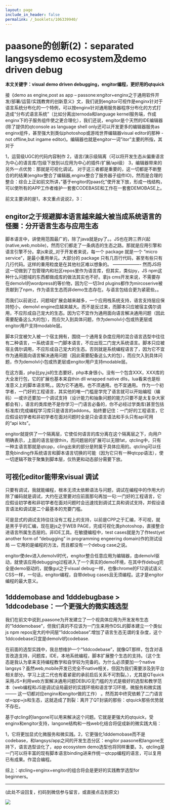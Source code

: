 ```yaml
---
layout: page
include_in_header: false
permalink: /_booklets/106339940/
---
```

paasone的创新(2)：separated langsysdemo ecosystem及demo driven debug
=====

__本文关键字：visual demo driven debugging，engitor编程，更好用的qtquick__

接《demo as engine,post as app – passone:engitor+enginx之于通用软件开发/部署/运营/实践教育的创新意义》文，我们说到engitor可视作是enginx针对于语言系统分布化的一个特例，可以按enginx针对通用服务器程序分布化的方式打造成“分布式语言系统”（比如分离出ternoda和language kernel服务端，作成enginx下的子服务组件使之更合理化），我们还说，engitor是个天然的IDE编辑器(除了提供的qtconsole as language shell only还可以开发更多的编辑器服务as enginx组件，甚至强大到类似photoshop或游戏世界编辑器visual editor的那种 -not offline,but ingame editor)。编辑器也就是engitor一词”itor”主要的所指，其对于

1，运营级UGC的代码内容制作
2，语言/演示级隔离（可以将开发生态从偏重语言为中心的语言库/包级下放到以应用为中心的插件/扩展/api级）
3，编辑器带来的另外一点优势：那就是可视化调试。
对于这三者都是重要的，这一切都是不断整合的的结果(engitor整合了编辑器,enginx整合了服务器子组件IO)，然而是合理的整合：综合上正如前文所讲，”基于engitor的paas化”使开发下放，形成一栈结构，可以使所有的APP工作者维护一套套CODEBASE和工作在一套套DEMOBASE上。

前文主要讲的是1，本文重点说说2，3：

engitor之于规避脚本语言越来越大被当成系统语言的怪圈：分开语言生态与应用生态
-----

脚本语言中，讲使用范围最广的，除了java就是py了。。JS也在跨三界兴起(native,web,mobile)，然而它们都走了一条病态的生态之路。那就是应用引擎和语言引擎不分。拿js来说,,对于开发者来说，每一个 package 就是一个 “micro service”，是最小重用单元。大部分的 package 只有几百行代码，甚至有些只有几行代码。这样的重用粒度是在其他社区难以想象的。 ——————- 然而JS将这一切做到了包管理内和社区repos里作为语言库，但其实，类似py，JS npm这种什么问题域的东西都做成库的做法其实也不好。拿js cms开发来说，不需要存在demolvl的wordpress的等价物，因为它一切3rd plugins都作为mircoserive被贡献到了npm，作为语言生态而非demo生态存在。与语言包结合更为紧密些。。

而我们以前说过，问题域扩展会越来越多，一个应用栈系统支持，语言支持层应保持短小，demolvl engine应越来越大。而不是反过来，而脚本只应被宿主偶尔调用，不应形成自己宠大的生态。因为它不宜作为通用面向语言解决通用问题（因此需要配备这么大的包），而应欠入到具体问题，作为demolvl小包或热更层或engitor用户支持modable层。

 
脚本只宜被欠入被一个宿主拥有，围绕一个通用复杂度应用的混合语言选型中往往有二种语言，一系统语言一门脚本语言，不应出现二门宠大系统语言。脚本只应被宿主偶尔调用，不应形成自己宠大的生态。否则就是系统编程语言了，因为它不宜作为通用面向语言解决通用问题（因此需要配备这么大的包），而应欠入到具体问题，作为demolvl小包或热更层或engitor用户支持modable层。
 
在这方面，php比py,js的生态要好。php本身很小。没有一个包含XXX，XXX库的大全发行包，它的扩展也基本来自thin dll wrapped native dlls，lua看来也是标准意义上的脚本语言啊。。因为它不通用。也不须通用。也不宜通用。
作为一个初学者，一门好的工程语言，其实他的唯一门槛是学完了语言就可以开始编程（编码）—或许还要加一个调试支持（设计能力和抽象问题的能力只要不是太复杂大家都会有），语言的类库绝不是你学习一门语言必备的，你不必经过学类库(甚至包括标准库)完成编程学习库只是语言的addons。始终要记住：一门好的工程语言，它应假设初学者和非初学者在面对问题时全是只会语言语法和手头只有api可用的“api kits”。

engitor就提供了一个隔离层，它使任何语言的库分离在这个隔离层之下，向用户明确表示，上面的语言层很thin，而问题层的扩展可以无限fat，qtcling中，只有一种主语言那就是qtcpp，cling出来的部分是附属于具体应用的。qtcling可以任意免binding作系统语言和脚本语言切换的可能（因为它只有一种qtcpp语法），使一切逻辑不致于聚集到脚本层，仅热更和动态部分需要下放。

可视化editor能带来visual 调试
-----

只要有调试，我就能编程，根本无须太依赖语法与问题，调试在编程中的作用大约除了编码就是调试，大约在这里要对应前面那句再加一句:一门好的工程语言，它应假设初学者和非初学者在面对问题时会迅速找到调试工具和调试支持，并假设语言语法和调试是二个最基本的充要门槛。

可是显式的调试支持往往没有工程上的支持，以前是CPP之于汇编，不可视，就是黑乎乎的汇编，现在是js之于WEB PAGE，完成可视化类photoshop，直接整合进语言所属生态层的。非IDE工具。在敏捷编程中，test cases就是为了作test(yet another form of “debugging” in programming engeering domain)作的测试设局 — 它用的是编程的方法，而且都没有一个debug case之说。

engitor使dev进入demolvl时代，engitor整合任意应用为编辑器，由demolvl驱动，就使该应用debugging过程进入了一个真实的demo环境，在其中作debug完全是demo驱动的，就像gui之于visual debug一样，也像chrome的F12调试语义CSS一样，一句话，engitor编程，自带debug cases且无须编程。这才是engitor编程的最大意义。

1dddemobase and 1dddebugbase > 1ddcodebase：一个更强大的微实践选型
-----

我们在前文中说到,paasone为开发建立了一个视具体应用为开发发布生态的“1dddemobase”，但我们真的不应该为一门生来用作DSL的脚本建立一个类似js npm repos宠大的中间层“1ddcodebase”.增加了语言生态无谓的复杂度，这个1ddcodebase只宜是demolvl的codebase.

在前面的选型实践中，我总想维护一个“1ddcodebase”，就像QT那样，包含对语言改造支持，问题库，IDE，本地系统编程，脚本扩展整个生态的支持。（这个生态是我认为拿来支持编程教学和自学较为完备的。为什么必须要加一个native langsys？虽然web,mobile开发已完全不native相关，但因为我们需要涉及到平台相关部分。学习上这二代也有着紧密的承前启后关系不可割裂。），尤其是QTquick采用JS+利用web方案解决通用问题DEBUG无门槛的方式是极好的选型和教学范本（web编程和JS是调试设局最好的实践环境和语言学习环境，微服务和微实践——– 这一切都对应enginx和engitor做的工作） 。然而其中终究依赖了二门语言qt=qpp+js和生态，这就造成了割裂：离开了QT封装的那些：qtquick那些优势就不存在。

基于qtcling的langone可以用来解决这个问题。它就是更强大的qtquick，受enginx和engitor支持，langone结构和一栈web化结合将促成新的微实践大局：

1，它将更加显式化微服务和微实践。2，它更强化1dddemobase而不是codebase，和langsys/app之间的开发生态分区：engitor paasone和langone支持下，语言选型谈化了，app ecosystem demo选型也将同样重要。3，qtcling是一门可以将丰富的现有脚本语言binding进来作统一qtcpp编程的语言，可以复用已有成果。作混合编程。

综上：qtcling+enginx+engitor的组合将会是更好的实践教学选型for beginners。


-----


(此处不设回复，扫码到微信参与留言，或直接点击到原文)

![](/p/106339940/qrcode.png)

<!-- Markdeep: -->
<meta charset="utf-8">
<link rel="stylesheet" href="../../res/aloha.css?">

<script src="../../res/markdeep.min.js" charset="utf-8"></script>



